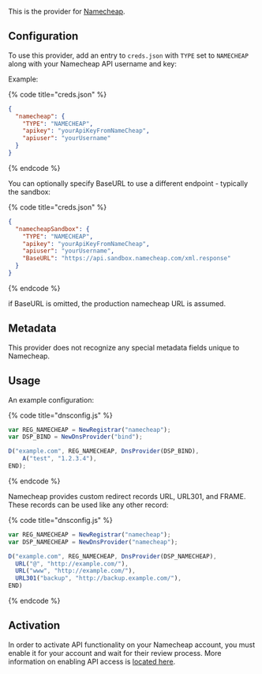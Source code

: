 This is the provider for [Namecheap](https://www.namecheap.com/).

## Configuration

To use this provider, add an entry to `creds.json` with `TYPE` set to `NAMECHEAP`
along with your Namecheap API username and key:

Example:

{% code title="creds.json" %}
```json
{
  "namecheap": {
    "TYPE": "NAMECHEAP",
    "apikey": "yourApiKeyFromNameCheap",
    "apiuser": "yourUsername"
  }
}
```
{% endcode %}

You can optionally specify BaseURL to use a different endpoint - typically the
sandbox:

{% code title="creds.json" %}
```json
{
  "namecheapSandbox": {
    "TYPE": "NAMECHEAP",
    "apikey": "yourApiKeyFromNameCheap",
    "apiuser": "yourUsername",
    "BaseURL": "https://api.sandbox.namecheap.com/xml.response"
  }
}
```
{% endcode %}

if BaseURL is omitted, the production namecheap URL is assumed.


## Metadata
This provider does not recognize any special metadata fields unique to
Namecheap.

## Usage
An example configuration:

{% code title="dnsconfig.js" %}
```javascript
var REG_NAMECHEAP = NewRegistrar("namecheap");
var DSP_BIND = NewDnsProvider("bind");

D("example.com", REG_NAMECHEAP, DnsProvider(DSP_BIND),
    A("test", "1.2.3.4"),
END);
```
{% endcode %}

Namecheap provides custom redirect records URL, URL301, and FRAME.  These
records can be used like any other record:

{% code title="dnsconfig.js" %}
```javascript
var REG_NAMECHEAP = NewRegistrar("namecheap");
var DSP_NAMECHEAP = NewDnsProvider("namecheap");

D("example.com", REG_NAMECHEAP, DnsProvider(DSP_NAMECHEAP),
  URL("@", "http://example.com/"),
  URL("www", "http://example.com/"),
  URL301("backup", "http://backup.example.com/"),
END)
```
{% endcode %}

## Activation
In order to activate API functionality on your Namecheap account, you must
enable it for your account and wait for their review process. More information
on enabling API access is [located
here](https://www.namecheap.com/support/api/intro.aspx).
